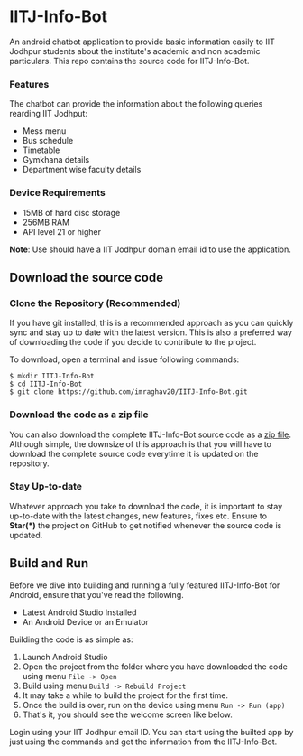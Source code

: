 # IITJ-Info-Bot
An android chatbot application to provide basic information easily to IIT Jodhpur students about the institute's academic and non academic particulars.
This repo contains the source code for IITJ-Info-Bot.

### Features
The chatbot can provide the information about the following queries rearding IIT Jodhput:
- Mess menu
- Bus schedule
- Timetable
- Gymkhana details
- Department wise faculty details

### Device Requirements
- 15MB of hard disc storage
- 256MB RAM
- API level 21 or higher

**Note**: Use should have a IIT Jodhpur domain email id to use the application.

## Download the source code
### Clone the Repository (Recommended)
If you have git installed, this is a recommended approach as you can quickly sync and stay up to date with the latest version. This is also a preferred way of downloading the code if you decide to contribute to the project. 

To download, open a terminal and issue following commands:

    $ mkdir IITJ-Info-Bot
    $ cd IITJ-Info-Bot
    $ git clone https://github.com/imraghav20/IITJ-Info-Bot.git
   

### Download the code as a zip file
You can also download the complete IITJ-Info-Bot source code as a [zip file](https://github.com/imraghav20/IITJ-Info-Bot/archive/refs/heads/main.zip). Although simple, the downsize of this approach is that you will have to download the complete source code everytime it is updated on the repository. 

### Stay Up-to-date
Whatever approach you take to download the code, it is important to stay up-to-date with the latest changes, new features, fixes etc. Ensure to **Star(*)** the project on GitHub to get notified whenever the source code is updated. 

## Build and Run

Before we dive into building and running a fully featured IITJ-Info-Bot for Android, ensure that you've read the following.

 - Latest Android Studio Installed
 - An Android Device or an Emulator

Building the code is as simple as:

 1. Launch Android Studio
 2. Open the project from the folder where you have downloaded the code using menu `File -> Open`
 3. Build using menu `Build -> Rebuild Project`
 4. It may take a while to build the project for the first time. 
 5. Once the build is over, run on the device using menu `Run -> Run (app)`
 6. That's it, you should see the welcome screen like below.
 
Login using your IIT Jodhpur email ID. You can start using the builted app by just using the commands and get the information from the IITJ-Info-Bot.
